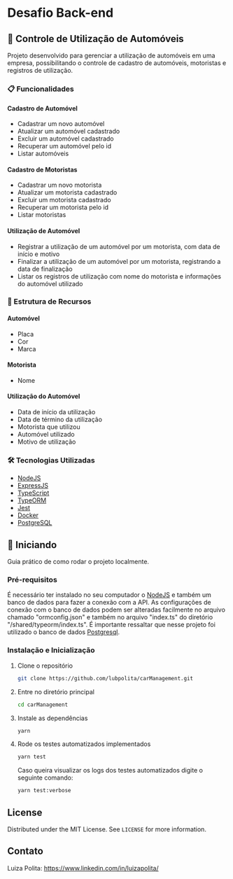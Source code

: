 # Desafio Back-end

## :car: Controle de Utilização de Automóveis

Projeto desenvolvido para gerenciar a utilização de automóveis em uma empresa, possibilitando o controle de cadastro de automóveis, motoristas e registros de utilização.

### :clipboard: Funcionalidades

#### Cadastro de Automóvel
- Cadastrar um novo automóvel
- Atualizar um automóvel cadastrado
- Excluir um automóvel cadastrado
- Recuperar um automóvel pelo id
- Listar automóveis

#### Cadastro de Motoristas
- Cadastrar um novo motorista
- Atualizar um motorista cadastrado
- Excluir um motorista cadastrado
- Recuperar um motorista pelo id
- Listar motoristas

#### Utilização de Automóvel
- Registrar a utilização de um automóvel por um motorista, com data de início e motivo
- Finalizar a utilização de um automóvel por um motorista, registrando a data de finalização
- Listar os registros de utilização com nome do motorista e informações do automóvel utilizado

### :file_folder: Estrutura de Recursos

#### Automóvel
- Placa
- Cor
- Marca

#### Motorista
- Nome

#### Utilização do Automóvel
- Data de início da utilização
- Data de término da utilização
- Motorista que utilizou
- Automóvel utilizado
- Motivo de utilização

### :hammer_and_wrench: Tecnologias Utilizadas

- [NodeJS](https://nodejs.org/en/)
- [ExpressJS](https://expressjs.com/)
- [TypeScript](https://www.typescriptlang.org/)
- [TypeORM](https://typeorm.io/)
- [Jest](https://jestjs.io/)
- [Docker](https://www.docker.com/)
- [PostgreSQL](https://www.postgresql.org/)

<!-- GETTING STARTED -->
## :rocket: Iniciando

Guia prático de como rodar o projeto localmente.
### Pré-requisitos

É necessário ter instalado no seu computador o [NodeJS](https://nodejs.org/en/) e também um banco de dados para fazer a conexão com a API. 
As configurações de conexão com o banco de dados podem ser alteradas facilmente no arquivo chamado "ormconfig.json" e também no arquivo "index.ts" do diretório "/shared/typeorm/index.ts". 
É importante ressaltar que nesse projeto foi utilizado o banco de dados [Postgresql](https://www.postgresql.org/).

### Instalação e Inicialização

1. Clone o repositório
   ```sh
   git clone https://github.com/lubpolita/carManagement.git
   ```
2. Entre no diretório principal 
   ```sh
   cd carManagement
   ```
3. Instale as dependências
   ```sh
   yarn
   ```
4. Rode os testes automatizados implementados
   ```sh
   yarn test
   ```
   Caso queira visualizar os logs dos testes automatizados digite o seguinte comando:
   ```sh
   yarn test:verbose
   ```

<!-- LICENSE -->
## License

Distributed under the MIT License. See `LICENSE` for more information.

<!-- CONTACT -->
## Contato

Luiza Polita: https://www.linkedin.com/in/luizapolita/ 
